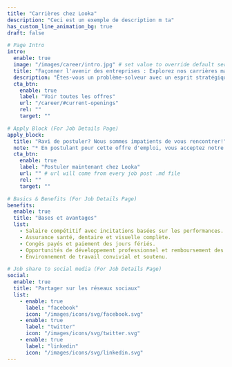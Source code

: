 ```yaml
---
title: "Carrières chez Looka"
description: "Ceci est un exemple de description m ta"
has_custom_line_animation_bg: true
draft: false

# Page Intro
intro:
  enable: true
  image: "/images/career/intro.jpg" # set value to override default service image
  title: "Façonner l'avenir des entreprises : Explorez nos carrières maintenant"
  description: "Êtes-vous un problème-solveur avec un esprit stratégique? Vous épanouissez-vous dans un environnement collaboratif? Si oui, une carrière chez Looka pourrait être l'endroit idéal. Nous offrons des projets stimulants, des opportunités de croissance professionnelle et un package d'avantages compétitif."
  cta_btn:
    enable: true
    label: "Voir toutes les offres"
    url: "/career/#current-openings"
    rel: ""
    target: ""

# Apply Block (For Job Details Page)
apply_block:
  title: "Ravi de postuler? Nous sommes impatients de vous rencontrer!"
  note: "* En postulant pour cette offre d'emploi, vous acceptez notre Politique de confidentialité des données pour les recrutements et les demandes d'emploi."
  cta_btn:
    enable: true
    label: "Postuler maintenant chez Looka"
    url: "" # url will come from every job post .md file
    rel: ""
    target: ""

# Basics & Benefits (For Job Details Page)
benefits:
  enable: true
  title: "Bases et avantages"
  list:
    - Salaire compétitif avec incitations basées sur les performances.
    - Assurance santé, dentaire et visuelle complète.
    - Congés payés et paiement des jours fériés.
    - Opportunités de développement professionnel et remboursement des certifications.
    - Environnement de travail convivial et soutenu.

# Job share to social media (For Job Details Page)
social:
  enable: true
  title: "Partager sur les réseaux sociaux"
  list:
    - enable: true
      label: "facebook"
      icon: "/images/icons/svg/facebook.svg"
    - enable: true
      label: "twitter"
      icon: "/images/icons/svg/twitter.svg"
    - enable: true
      label: "linkedin"
      icon: "/images/icons/svg/linkedin.svg"
---
```


